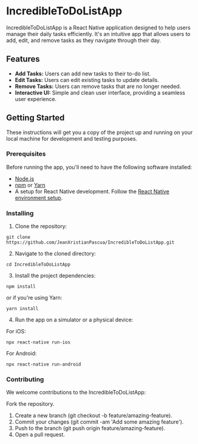 # IncredibleToDoListApp

IncredibleToDoListApp is a React Native application designed to help users manage their daily tasks efficiently. It's an intuitive app that allows users to add, edit, and remove tasks as they navigate through their day.

## Features

- **Add Tasks:** Users can add new tasks to their to-do list.
- **Edit Tasks:** Users can edit existing tasks to update details.
- **Remove Tasks:** Users can remove tasks that are no longer needed.
- **Interactive UI:** Simple and clean user interface, providing a seamless user experience.

## Getting Started

These instructions will get you a copy of the project up and running on your local machine for development and testing purposes.

### Prerequisites

Before running the app, you'll need to have the following software installed:

- [Node.js](https://nodejs.org/)
- [npm](https://npmjs.com/) or [Yarn](https://yarnpkg.com/)
- A setup for React Native development. Follow the [React Native environment setup](https://reactnative.dev/docs/environment-setup).

### Installing

1. Clone the repository:
```
git clone https://github.com/JeanXristianPascua/IncredibleToDoListApp.git
```

2. Navigate to the cloned directory:
```
cd IncredibleToDoListApp
```

3. Install the project dependencies:
```
npm install
```
or if you're using Yarn:
```
yarn install
```

4. Run the app on a simulator or a physical device:

For iOS:
```
npx react-native run-ios
```
For Android:
```
npx react-native run-android
```

### Contributing
We welcome contributions to the IncredibleToDoListApp:

Fork the repository.
1. Create a new branch (git checkout -b feature/amazing-feature).
2. Commit your changes (git commit -am 'Add some amazing feature').
3. Push to the branch (git push origin feature/amazing-feature).
4. Open a pull request.
